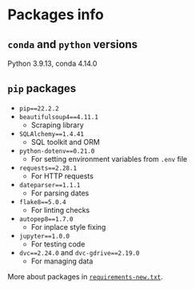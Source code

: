 # Packages info

##  `conda` and `python` versions

Python 3.9.13, conda 4.14.0

## `pip` packages

* `pip==22.2.2`
* `beautifulsoup4==4.11.1`
    * Scraping library
* `SQLAlchemy==1.4.41`
    * SQL toolkit and ORM
* `python-dotenv==0.21.0`
    * For setting environment variables from `.env` file
* `requests==2.28.1`
    * For HTTP requests
* `dateparser==1.1.1`
    * For parsing dates
* `flake8==5.0.4`
    * For linting checks
* `autopep8==1.7.0`
    * For inplace style fixing
* `jupyter==1.0.0`
    * For testing code
* `dvc==2.24.0` and `dvc-gdrive==2.19.0`
    * For managing data


More about packages in [`requirements-new.txt`](./requirements-new.txt).
